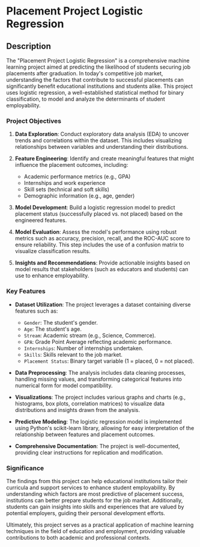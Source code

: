 # Placement Project Logistic Regression  

## Description  

The "Placement Project Logistic Regression" is a comprehensive machine learning project aimed at predicting the likelihood of students securing job placements after graduation. In today's competitive job market, understanding the factors that contribute to successful placements can significantly benefit educational institutions and students alike. This project uses logistic regression, a well-established statistical method for binary classification, to model and analyze the determinants of student employability.  

### Project Objectives  

1. **Data Exploration**: Conduct exploratory data analysis (EDA) to uncover trends and correlations within the dataset. This includes visualizing relationships between variables and understanding their distributions.  
   
2. **Feature Engineering**: Identify and create meaningful features that might influence the placement outcomes, including:  
   - Academic performance metrics (e.g., GPA)  
   - Internships and work experience  
   - Skill sets (technical and soft skills)  
   - Demographic information (e.g., age, gender)  

3. **Model Development**: Build a logistic regression model to predict placement status (successfully placed vs. not placed) based on the engineered features.  

4. **Model Evaluation**: Assess the model's performance using robust metrics such as accuracy, precision, recall, and the ROC-AUC score to ensure reliability. This step includes the use of a confusion matrix to visualize classification results.  

5. **Insights and Recommendations**: Provide actionable insights based on model results that stakeholders (such as educators and students) can use to enhance employability.  

### Key Features  

- **Dataset Utilization**: The project leverages a dataset containing diverse features such as:  
  - `Gender`: The student's gender.  
  - `Age`: The student's age.  
  - `Stream`: Academic stream (e.g., Science, Commerce).  
  - `GPA`: Grade Point Average reflecting academic performance.  
  - `Internships`: Number of internships undertaken.  
  - `Skills`: Skills relevant to the job market.  
  - `Placement Status`: Binary target variable (1 = placed, 0 = not placed).  

- **Data Preprocessing**: The analysis includes data cleaning processes, handling missing values, and transforming categorical features into numerical form for model compatibility.  

- **Visualizations**: The project includes various graphs and charts (e.g., histograms, box plots, correlation matrices) to visualize data distributions and insights drawn from the analysis.  

- **Predictive Modeling**: The logistic regression model is implemented using Python's scikit-learn library, allowing for easy interpretation of the relationship between features and placement outcomes.  

- **Comprehensive Documentation**: The project is well-documented, providing clear instructions for replication and modification.  

### Significance  

The findings from this project can help educational institutions tailor their curricula and support services to enhance student employability. By understanding which factors are most predictive of placement success, institutions can better prepare students for the job market. Additionally, students can gain insights into skills and experiences that are valued by potential employers, guiding their personal development efforts.  

Ultimately, this project serves as a practical application of machine learning techniques in the field of education and employment, providing valuable contributions to both academic and professional contexts.
